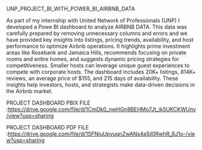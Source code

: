 UNP_PROJECT_BI_WITH_POWER_BI_AIRBNB_DATA

As part of my internship with United Network of Professionals (UNP) I developed a Powe BI dashboard to analyze AIRBNB DATA. This data was carefully prepared by removing unnecessary columns and errors and we have provided key insights into listings, pricing trends, availability, and host performance to optimize Airbnb operations. It highlights prime investment areas like Rosebank and Jamaica Hills, recommends focusing on private rooms and entire homes, and suggests dynamic pricing strategies for competitiveness. Smaller hosts can leverage unique guest experiences to compete with corporate hosts. The dashboard includes 20K+ listings, 814K+ reviews, an average price of $155, and 215 days of availability. These insights help investors, hosts, and strategists make data-driven decisions in the Airbnb market.

PROJECT DASHBOARD PBIX FILE :https://drive.google.com/file/d/1CmDk0_nwHGn8BEHMo7Jt_ik5UKCKWUnv/view?usp=sharing

PROJECT DASHBOARD PDF FILE :https://drive.google.com/file/d/1SFNiuUpvuqnZwANs4a5jl0RwhR_6J1o-/view?usp=sharing
